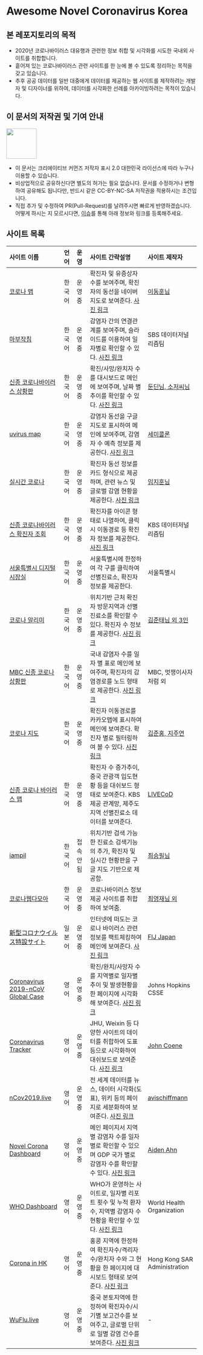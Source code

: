 # Awesome Novel Coronavirus **Korea**

## 본 레포지토리의 목적

* 2020년 코로나바이러스 대유행과 관련한 정보 취합 및 시각화를 시도한 국내외 사이트를 취합합니다.
* 흩어져 있는 코로나바이러스 관련 사이트를 한 눈에 볼 수 있도록 정리하는 목적을 갖고 있습니다.
* 추후 공공 데이터를 일반 대중에게 데이터를 제공하는 웹 사이트를 제작하려는 개발자 및 디자이너를 위하여, 데이터를 시각화한 선례를 아카이빙하려는 목적이 있습니다.

## 이 문서의 저작권 및 기여 안내

<img src="https://mirrors.creativecommons.org/presskit/buttons/88x31/png/by-nc-sa.png" width="80px"></img>

* 이 문서는 크리에이티브 커먼즈 저작자 표시 2.0 대한민국 라이선스에 따라 누구나 이용할 수 있습니다.
* 비상업적으로 공유하신다면 별도의 허가는 필요 없습니다. 문서를 수정하거나 변형하여 공유해도 됩니다만, 반드시 같은 CC-BY-NC-SA 저작권을 적용하시는 조건입니다.
* 직접 추가 및 수정하여 PR(Pull-Request)를 날려주시면 빠르게 반영하겠습니다. 어떻게 하시는 지 모르시다면, [이슈](https://github.com/NullFull/awesome-nCoV-Korea/issues)를 통해 아래 정보와 링크를 등록해주세요.

## 사이트 목록

| 사이트 이름                                                  | 언어   | 운영     | 사이트 간략설명                                              | 사이트 제작자                                                |
| :----------------------------------------------------------- | :----- | :------- | :----------------------------------------------------------- | :----------------------------------------------------------- |
| [코로나 맵](coronamap.site)                                  | 한국어 | 운영 중  | 확진자 및 유증상자 수를 보여주며, 확진자의 동선을 네이버 지도로 보여준다. [사진 링크](https://github.com/NullFull/awesome-nCoV-korea/tree/master/site_photos/coronamap.site) | [이동훈님](ehdgns1766@naver.com)                             |
| [마부작침](http://mabu.newscloud.sbs.co.kr/202002corona/web/index.html) | 한국어 | 운영 중  | 감염자 간의 연결관계를 보여주며, 슬라이드를 이용하여 일자별로 확인할 수 있다. [사진 링크](https://github.com/NullFull/awesome-nCoV-korea/tree/master/site_photos/mabu.sbs) | SBS 데이터저널리즘팀                                         |
| [신종 코로나바이러스 상황판](https://wuhanvirus.kr/)         | 한국어 | 운영 중  | 확진/사망/완치자 수를 대시보드로 메인에 보여주며, 날짜 별 추이를 확인할 수 있다. [사진 링크](https://github.com/NullFull/awesome-nCoV-korea/tree/master/site_photos/wuhanvirus.kr) | [둔딘님, 소저씨님](wuhanviruskr@gmail.com)                   |
| [uvirus map](https://uvirus.kr/static/mobile.html)           | 한국어 | 운영 중  | 감염자 동선을 구글 지도로 표시하여 메인에 보여주며, 감염자 수 예측 정보를 제공한다. [사진 링크](https://github.com/NullFull/awesome-nCoV-korea/tree/master/site_photos/uvirus.kr) | [세미콜론](https://uvirus.kr/about)                          |
| [실시간 코로나](https://rtcorona.kr/)                        | 한국어 | 운영 중  | 확진자 동선 정보를 카드 형식으로 제공하며, 관련 뉴스 및 글로벌 감염 현황을 제공한다. [사진 링크](https://github.com/NullFull/awesome-nCoV-korea/tree/master/site_photos/rtcorona.kr) | [임지훈님](https://rtcorona.kr/write)                        |
| [신종 코로나바이러스 확진자 조회](http://dj.kbs.co.kr/resources/2020-02-03/) | 한국어 | 운영 중  | 확진자를 아이콘 형태로 나열하여, 클릭 시 이동경로 등 확진자 정보를 제공한다. [사진 링크](https://github.com/NullFull/awesome-nCoV-korea/tree/master/site_photos/kbs_corona) | KBS 데이터저널리즘팀                                         |
| [서울특별시 디지털 시장실](http://scpm.seoul.go.kr)          | 한국어 | 운영 중  | 서울특별시에 한정하여 각 구를 클릭하여 선별진료소, 확진자 정보를 제공한다. | 서울특별시                                                   |
| [코로나 알리미](https://corona-nearby.com/)                  | 한국어 | 운영 중  | 위치기반 근처 확진자 방문지역과 선별진료소를 확인할 수 있다. 확진자 수 정보를 제공한다. [사진 링크](https://github.com/NullFull/awesome-nCoV-korea/tree/master/site_photos/corona-nearby) | [김준태님 외 3인](withjuwon@gmail.com)                       |
| [MBC 신종 코로나 상황판](https://imnews.imbc.com/newszoomin/groupnews/groupnews_9/index.html) | 한국어 | 운영 중  | 국내 감염자 수를 일자 별 표로 메인에 보여주며, 확진자의 감염경로를 노드 형태로 제공한다. [사진 링크](https://github.com/NullFull/awesome-nCoV-korea/tree/master/site_photos/mbc-corona) | MBC, 멋쟁이사자처럼 외                                       |
| [코로나 지도](http://coronajido.kr/)                         | 한국어 | 운영 중  | 확진자 이동경로를 카카오맵에 표시하여 메인에 보여준다. 확진자 별로 필터링하여 볼 수 있다. [사진 링크](https://github.com/NullFull/awesome-nCoV-korea/tree/master/site_photos/coronajido.kr) | [김준홍, 지주연](wagoowagoo.official@gmail.com)              |
| [신종 코로나 바이러스 맵](http://livecorona.co.kr/)          | 한국어 | 운영 중  | 확진자 수 증가추이, 중국 관광객 입도현황 등을 대쉬보드 형태로 보여준다. KBS 제공 관계망, 제주도 지역 선별진료소 데이터를 보여준다. | [LIVECoD](https://www.notion.so/5a68695448fc4724b8e1e070e919508d) |
| [iampil](https://iampil.com/corona)                          | 한국어 | 접속안됨 | 위치기반 검색 가능한 진료소 검색기능의 추가, 확진자 및 실시간 현황판을 구글 지도 기반으로 제공함. | [최승필님](https://www.facebook.com/fortune2k)               |
| [코로나웹다모아](https://www.coronawebdamowa.com/)           | 한국어 | 운영중   | 코로나바이러스 정보제공 사이트를 취합하여 보여줌.            | [최영재님 외](https://www.facebook.com/profile.php?id=100003768742764) |
| [新型コロナウイルス特設サイト](https://fij.info/coronavirus-feature) | 일본어 | 운영 중  | 인터넷에 떠도는 코로나 바이러스 관련 정보를 팩트체킹하여 메인에 보여준다. [사진 링크](https://github.com/NullFull/awesome-nCoV-korea/tree/master/site_photos/fij-info) | [FIJ Japan](https://fij.info/en)                             |
| [Coronavirus 2019-nCoV Global Case](https://gisanddata.maps.arcgis.com/apps/opsdashboard/index.html#/bda7594740fd40299423467b48e9ecf6) | 영어   | 운영 중  | 확진/완치/사망자 수를 지역별로 일자별 추이 및 발생현황을 한 페이지에 시각화해 보여준다. [사진 링크](https://github.com/NullFull/awesome-nCoV-korea/tree/master/site_photos/johnshopkins-csse) | Johns Hopkins CSSE                                           |
| [Coronavirus Tracker](https://shiny.john-coene.com/coronavirus/) | 영어   | 운영 중  | JHU, Weixin 등 다양한 사이트의 데이터를 취합하여 도표 등으로 시각화하여 대쉬보드로 보여준다. [사진 링크](https://github.com/NullFull/awesome-nCoV-korea/tree/master/site_photos/coronavirus-tracker) | [John Coene](https://github.com/JohnCoene/coronavirus)       |
| [nCov2019.live](https://ncov2019.live/)                      | 영어   | 운영 중  | 전 세계 데이터를 뉴스, 데이터 시각화(도표), 위키 등의 페이지로 세분화하여 보여준다. [사진 링크](https://github.com/NullFull/awesome-nCoV-korea/tree/master/site_photos/nCov2019.live) | [avischiffmann](https://github.com/avischiffmann)            |
| [Novel Corona Dashboard](http://www.watch-corona.life/)      | 영어   | 운영 중  | 메인 페이지서 지역별 감염자 수를 일자별로 확인할 수 있으며 GDP 국가 별로 감염자 수를 확인할 수 있다. [사진 링크](https://github.com/NullFull/awesome-nCoV-korea/tree/master/site_photos/novel-corona) | [Aiden Ahn](aiden.c.ahn@gmail.com)                           |
| [WHO Dashboard](http://who.maps.arcgis.com/apps/opsdashboard/index.html#/c88e37cfc43b4ed3baf977d77e4a0667) | 영어   | 운영 중  | WHO가 운영하는 사이트로, 일자별 리포트 횟수 및 누적 환자수, 지역별 감염자 수 현황을 확인할 수 있다. [사진 링크](https://github.com/NullFull/awesome-nCoV-korea/tree/master/site_photos/WHO-dashboard) | World Health Organization                                    |
| [Corona in HK](https://chp-dashboard.geodata.gov.hk/nia/en.html) | 영어   | 운영 중  | 홍콩 지역에 한정하여 확진자수/격리자수/완치자 수와 그 현황을 한 페이지에 대시보드 형태로 보여준다. [사진 링크](https://github.com/NullFull/awesome-nCoV-korea/blob/master/site_photos/Hong%20Kong%20Gov/main-dashboard.png) | Hong Kong SAR Administration                                 |
| [WuFlu.live](https://wuflu.live/)                            | 영어   | 운영 중  | 중국 본토지역에 한정하여 확진자수/시기별 보고건수를 보여주고, 글로벌 단위로 일별 감염 건수를 보여준다. [사진 링크](https://github.com/NullFull/awesome-nCoV-korea/tree/master/site_photos/wuflu.live) | -                                                            |